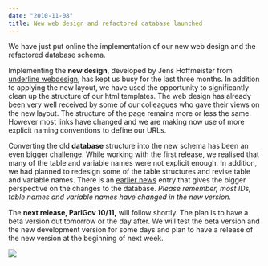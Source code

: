 ```yaml
---
date: "2010-11-08"
title: New web design and refactored database launched
---
```


We have just put online the implementation of our new web design and the refactored database schema. 

Implementing the **new design**, developed by Jens Hoffmeister from [underline webdesign](http://www.webdesign-underline.de/), has kept us busy for the last three months. In addition to applying the new layout, we have used the opportunity to significantly clean up the structure of our html templates. The web design has already been very well received by some of our colleagues who gave their views on the new layout. The structure of the page remains more or less the same. However most links have changed and we are making now use of more explicit naming conventions to define our URLs.

Converting the old **database** structure into the new schema has been an even bigger challenge. While working with the first release, we realised that many of the table and variable names were not explicit enough. In addition, we had planned to redesign some of the table structures and revise table and variable names.  There is an [earlier news](#50) entry that gives the bigger perspective on the changes to the database. *Please remember, most IDs, table names and variable names have changed in the new version.*

The **next release, ParlGov 10/11,** will follow shortly. The plan is to have a beta version out tomorrow or the day after. We will test the beta version and the new development version for some days and plan to have a release of the new version at the beginning of next week.


![](/images/parliament-sweden.jpg)
